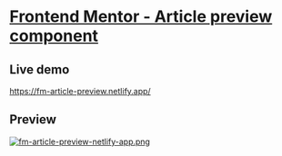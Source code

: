 # [Frontend Mentor - Article preview component](https://www.frontendmentor.io/challenges/article-preview-component-dYBN_pYFT)

## Live demo

https://fm-article-preview.netlify.app/

## Preview

[![fm-article-preview-netlify-app.png](https://i.postimg.cc/4xPpPCj0/fm-article-preview-netlify-app.png)](https://postimg.cc/w1ttxrq5)
